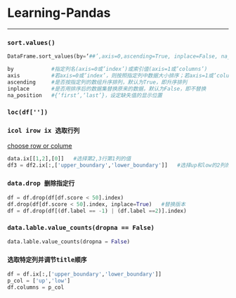 # Learning-Pandas
----------------

### `sort.values()` <br>
```python
DataFrame.sort_values(by=‘##’,axis=0,ascending=True, inplace=False, na_position=‘last’)  

by            #指定列名(axis=0或’index’)或索引值(axis=1或’columns’) 
axis          #若axis=0或’index’，则按照指定列中数据大小排序；若axis=1或’columns’，则按照指定索引中数据大小排序，默认axis=0 
ascending     #是否按指定列的数组升序排列，默认为True，即升序排列 
inplace       #是否用排序后的数据集替换原来的数据，默认为False，即不替换 
na_position   #{‘first’,‘last’}，设定缺失值的显示位置 
```

### `loc(df[''])` <br>



### `icol irow ix 选取行列` <br>
[choose row or colume](https://blog.csdn.net/wanglingli95/article/details/78887771) <br>
```python
data.ix[[1,2],[0]]   #选择第2,3行第1列的值
df3 = df2.ix[:,['upper_boundary','lower_boundary']]   #选择up和low的2列的全部行
```
###  `data.drop 删除指定行` <br>
```python
df = df.drop(df[df.score < 50].index)
df.drop(df[df.score < 50].index, inplace=True)   #替换版本
df = df.drop(df[(df.label == -1) | (df.label ==2)].index)
```
### `data.lable.value_counts(dropna == False)` <br>
```python
data.lable.value_counts(dropna = False)
```

### `选取特定列并调节title顺序`<br>
```python
df = df.ix[:,['upper_boundary','lower_boundary']]
p_col = ['up','low']
df.columns = p_col
```
